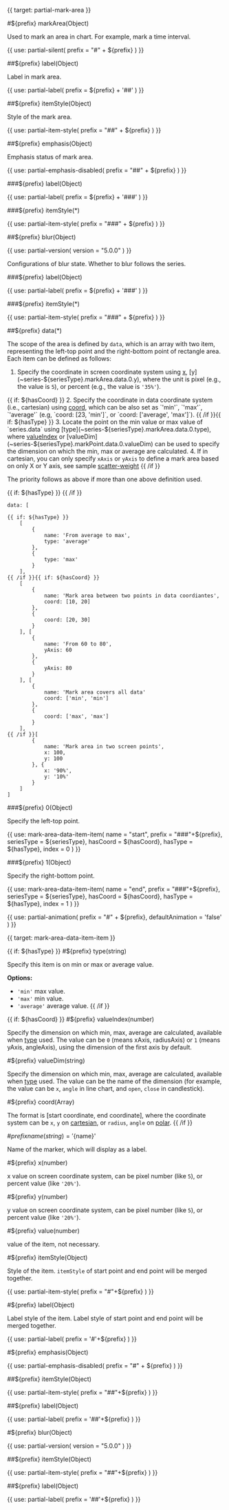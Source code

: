 
{{ target: partial-mark-area }}

#${prefix} markArea(Object)

Used to mark an area in chart. For example, mark a time interval.

{{ use: partial-silent(
    prefix = "#" + ${prefix}
) }}

##${prefix} label(Object)

Label in mark area.

{{ use: partial-label(
    prefix = ${prefix} + '##'
) }}

##${prefix} itemStyle(Object)

Style of the mark area.

{{ use: partial-item-style(
    prefix = "##" + ${prefix}
) }}

##${prefix} emphasis(Object)

Emphasis status of mark area.

{{ use: partial-emphasis-disabled(
    prefix = "##" + ${prefix}
) }}

###${prefix} label(Object)

{{ use: partial-label(
    prefix = ${prefix} + '###'
) }}

###${prefix} itemStyle(*)

{{ use: partial-item-style(
    prefix = "###" + ${prefix}
) }}

##${prefix} blur(Object)

{{ use: partial-version(
    version = "5.0.0"
) }}

Configurations of blur state. Whether to blur follows the series.

###${prefix} label(Object)

{{ use: partial-label(
    prefix = ${prefix} + '###'
) }}

###${prefix} itemStyle(*)

{{ use: partial-item-style(
    prefix = "###" + ${prefix}
) }}

##${prefix} data(*)

The scope of the area is defined by `data`, which is an array with two item, representing the left-top point and the right-bottom point of rectangle area. Each item can be defined as follows:

1. Specify the coordinate in screen coordinate system using [x](~series-${seriesType}.markArea.data.0.x), [y](~series-${seriesType}.markArea.data.0.y), where the unit is pixel (e.g., the value is `5`), or percent (e.g., the value is `'35%'`).

{{ if: ${hasCoord} }}
2. Specify the coordinate in data coordinate system (i.e., cartesian) using
[coord](~series-${seriesType}.markArea.data.0.coord), which can be also set as `'min'`, `'max'`, `'average'` (e.g, `coord: [23, 'min']`, or `coord: ['average', 'max']`).
{{ /if }}{{ if: ${hasType} }}
3. Locate the point on the min value or max value of `series.data` using [type](~series-${seriesType}.markArea.data.0.type), where [valueIndex](~series-${seriesType}.markArea.data.0.valueIndex) or [valueDim](~series-${seriesType}.markPoint.data.0.valueDim) can be used to specify the dimension on which the min, max or average are calculated.
4. If in cartesian, you can only specify `xAxis` or `yAxis` to define a mark area based on only X or Y axis, see sample [scatter-weight](${galleryEditorPath}scatter-weight)
{{ /if }}

The priority follows as above if more than one above definition used.

{{ if: ${hasType} }}
{{ /if }}

```
data: [

{{ if: ${hasType} }}
    [
        {
            name: 'From average to max',
            type: 'average'
        },
        {
            type: 'max'
        }
    ],
{{ /if }}{{ if: ${hasCoord} }}
    [
        {
            name: 'Mark area between two points in data coordiantes',
            coord: [10, 20]
        },
        {
            coord: [20, 30]
        }
    ], [
        {
            name: 'From 60 to 80',
            yAxis: 60
        },
        {
            yAxis: 80
        }
    ], [
        {
            name: 'Mark area covers all data'
            coord: ['min', 'min']
        },
        {
            coord: ['max', 'max']
        }
    ],
{{ /if }}[
        {
            name: 'Mark area in two screen points',
            x: 100,
            y: 100
        }, {
            x: '90%',
            y: '10%'
        }
    ]
]
```

###${prefix} 0(Object)

Specify the left-top point.

{{ use: mark-area-data-item-item(
    name = "start",
    prefix = "###"+${prefix},
    seriesType = ${seriesType},
    hasCoord = ${hasCoord},
    hasType = ${hasType},
    index = 0
) }}

###${prefix} 1(Object)

Specify the right-bottom point.

{{ use: mark-area-data-item-item(
    name = "end",
    prefix = "###"+${prefix},
    seriesType = ${seriesType},
    hasCoord = ${hasCoord},
    hasType = ${hasType},
    index = 1
) }}

{{ use: partial-animation(
    prefix = "#" + ${prefix},
    defaultAnimation = 'false'
) }}



{{ target: mark-area-data-item-item }}

{{ if: ${hasType} }}
#${prefix} type(string)

<ExampleUIControlEnum options="min,max,average" />

Specify this item is on min or max or average value.

**Options:**
+ `'min'` max value.
+ `'max'` min value.
+ `'average'` average value.
{{ /if }}

{{ if: ${hasCoord} }}
#${prefix} valueIndex(number)

<ExampleUIControlNumber min="0" max="1" step="1"  />

Specify the dimension on which min, max, average are calculated,
available when [type](~series-${seriesType}.markArea.data.type) used.
The value can be `0` (means xAxis, radiusAxis) or `1` (means yAxis, angleAxis),
using the dimension of the first axis by default.

#${prefix} valueDim(string)

Specify the dimension on which min, max, average are calculated,
available when [type](~series-${seriesType}.markArea.data.type) used.
The value can be the name of the dimension (for example, the value can be `x`, `angle` in line chart, and `open`, `close` in candlestick).

#${prefix} coord(Array)

The format is [start coordinate, end coordinate], where the coordinate system can be `x`, `y` on [cartesian](~grid), or `radius`, `angle` on [polar](~polar).
{{ /if }}

#${prefix} name(string) = '${name}'

Name of the marker, which will display as a label.

#${prefix} x(number)

<ExampleUIControlPercent default="0" />

x value on screen coordinate system, can be pixel number (like `5`), or percent value (like `'20%'`).

#${prefix} y(number)

<ExampleUIControlPercent default="0" />

y value on screen coordinate system, can be pixel number (like `5`), or percent value (like `'20%'`).

#${prefix} value(number)

value of the item, not necessary.

#${prefix} itemStyle(Object)

Style of the item.
`itemStyle` of start point and end point will be merged together.

{{ use: partial-item-style(
    prefix = "#"+${prefix}
) }}

#${prefix} label(Object)

Label style of the item.
Label style of start point and end point will be merged together.

{{ use: partial-label(
    prefix = '#'+${prefix}
) }}

#${prefix} emphasis(Object)

{{ use: partial-emphasis-disabled(
    prefix = "#" + ${prefix}
) }}

##${prefix} itemStyle(Object)

{{ use: partial-item-style(
    prefix = "##"+${prefix}
) }}

##${prefix} label(Object)

{{ use: partial-label(
    prefix = '##'+${prefix}
) }}

#${prefix} blur(Object)

{{ use: partial-version(
    version = "5.0.0"
) }}

##${prefix} itemStyle(Object)

{{ use: partial-item-style(
    prefix = "##"+${prefix}
) }}

##${prefix} label(Object)

{{ use: partial-label(
    prefix = '##'+${prefix}
) }}

